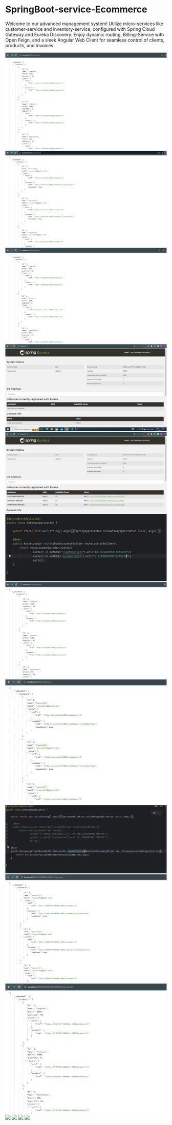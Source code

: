 # SpringBoot-service-Ecommerce
Welcome to our advanced management system! Utilize micro-services like customer-service and inventory-service, configured with Spring Cloud Gateway and Eureka Discovery. Enjoy dynamic routing, Billing-Service with Open Feign, and a sleek Angular Web Client for seamless control of clients, products, and invoices.

<img src="Pics/4.png">
<img src="Pics/5.png">
<img src="Pics/6.png">
<img src="Pics/7.png">
<img src="Pics/8.png">
<img src="Pics/9.png">
<img src="Pics/10.png">
<img src="Pics/11.png">
<img src="Pics/12.png">
<img src="Pics/13.png">
<img src="Pics/14.png">
<img src="Pics/15.png">
<img src="Pics/16.png">
<img src="Pics/17.png">
<img src="Pics/18.png">
